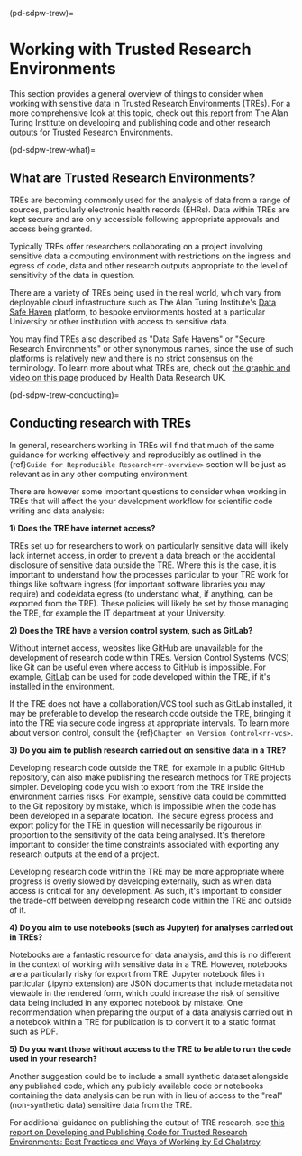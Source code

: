 (pd-sdpw-trew)=
# Working with Trusted Research Environments

This section provides a general overview of things to consider when working with sensitive data in Trusted Research Environments (TREs).
For a more comprehensive look at this topic, check out [this report](https://zenodo.org/record/5675093#.YoIpXBPMJhH) from The Alan Turing Institute on developing and publishing code and other research outputs for Trusted Research Environments.

(pd-sdpw-trew-what)=
## What are Trusted Research Environments?

TREs are becoming commonly used for the analysis of data from a range of sources, particularly electronic health records (EHRs).
Data within TREs are kept secure and are only accessible following appropriate approvals and access being granted.

Typically TREs offer researchers collaborating on a project involving sensitive data a computing environment with restrictions on the ingress and egress of code, data and other research outputs appropriate to the level of sensitivity of the data in question.

There are a variety of TREs being used in the real world, which vary from deployable cloud infrastructure such as The Alan Turing Institute's [Data Safe Haven](https://www.turing.ac.uk/research/research-projects/data-safe-havens-cloud) platform, to bespoke environments hosted at a particular University or other institution with access to sensitive data.

You may find TREs also described as "Data Safe Havens" or "Secure Research Environments" or other synonymous names, since the use of such platforms is relatively new and there is no strict consensus on the terminology.
To learn more about what TREs are, check out [the graphic and video on this page](https://www.hdruk.ac.uk/access-to-health-data/trusted-research-environments/) produced by Health Data Research UK.

(pd-sdpw-trew-conducting)=
## Conducting research with TREs

In general, researchers working in TREs will find that much of the same guidance for working effectively and reproducibly as outlined in the {ref}`Guide for Reproducible Research<rr-overview>` section will be just as relevant as in any other computing environment.

There are however some important questions to consider when working in TREs that will affect the your development workflow for scientific code writing and data analysis:

**1) Does the TRE have internet access?**

TREs set up for researchers to work on particularly sensitive data will likely lack internet access, in order to prevent a data breach or the accidental disclosure of sensitive data outside the TRE.
Where this is the case, it is important to understand how the processes particular to your TRE work for things like software ingress (for important software libraries you may require) and code/data egress (to understand what, if anything, can be exported from the TRE).
These policies will likely be set by those managing the TRE, for example the IT department at your University.

**2) Does the TRE have a version control system, such as GitLab?**

Without internet access, websites like GitHub are unavailable for the development of research code within TREs.
Version Control Systems (VCS) like Git can be useful even where access to GitHub is impossible.
For example, [GitLab](https://about.gitlab.com/) can be used for code developed within the TRE, if it's installed in the environment.

If the TRE does not have a collaboration/VCS tool such as GitLab installed, it may be preferable to develop the research code outside the TRE, bringing it into the TRE via secure code ingress at appropriate intervals.
To learn more about version control, consult the {ref}`Chapter on Version Control<rr-vcs>`.

**3) Do you aim to publish research carried out on sensitive data in a TRE?**

Developing research code outside the TRE, for example in a public GitHub repository, can also make publishing the research methods for TRE projects simpler.
Developing code you wish to export from the TRE inside the environment carries risks.
For example, sensitive data could be committed to the Git repository by mistake, which is impossible when the code has been developed in a separate location.
The secure egress process and export policy for the TRE in question will necessarily be rigourous in proportion to the sensitivity of the data being analysed.
It's therefore important to consider the time constraints associated with exporting any research outputs at the end of a project.

Developing research code within the TRE may be more appropriate where progress is overly slowed by developing externally, such as when data access is critical for any development.
As such, it's important to consider the trade-off between developing research code within the TRE and outside of it.

**4) Do you aim to use notebooks (such as Jupyter) for analyses carried out in TREs?**

Notebooks are a fantastic resource for data analysis, and this is no different in the context of working with sensitive data in a TRE.
However, notebooks are a particularly risky for export from TRE. Jupyter notebook files in particular (.ipynb extension) are JSON documents that include metadata not viewable in the rendered form, which could increase the risk of sensitive data being included in any exported notebook by mistake.
One recommendation when preparing the output of a data analysis carried out in a notebook within a TRE for publication is to convert it to a static format such as PDF.

**5) Do you want those without access to the TRE to be able to run the code used in your research?**

Another suggestion could be to include a small synthetic dataset alongside any published code, which any publicly available code or notebooks containing the data analysis can be run with in lieu of access to the "real" (non-synthetic data) sensitive data from the TRE.

For additional guidance on publishing the output of TRE research, see [this report on Developing and Publishing Code for Trusted Research Environments: Best Practices and Ways of Working by Ed Chalstrey](https://zenodo.org/record/5675093#.YoIpXBPMJhH).
